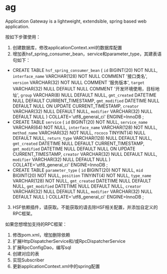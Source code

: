# ag
Application Gateway is a lightweight, extendsible, spring based web application.

按如下步骤使用：
1. 创建数据库，修改applicationContext.xml的数据库配置
2. 增加表hsf_spring_consumer_bean，service和parameter_type，其建表语句如下：
  * CREATE TABLE `hsf_spring_consumer_bean` (
	`id` BIGINT(20) NOT NULL,
	`interface_name` VARCHAR(128) NOT NULL COMMENT '接口类名',
	`version` VARCHAR(32) NOT NULL COMMENT '服务版本',
	`target` VARCHAR(32) NULL DEFAULT NULL COMMENT '开发环境使用，目标地址',
	`group` VARCHAR(8) NULL DEFAULT NULL,
	`gmt_created` DATETIME NULL DEFAULT CURRENT_TIMESTAMP,
	`gmt_modified` DATETIME NULL DEFAULT NULL ON UPDATE CURRENT_TIMESTAMP,
	`creator` VARCHAR(32) NULL DEFAULT NULL,
	`modifier` VARCHAR(32) NULL DEFAULT NULL
)
COLLATE='utf8_general_ci'
ENGINE=InnoDB
;
   * CREATE TABLE `service` (
	`id` BIGINT(20) NOT NULL,
	`service_name` VARCHAR(64) NOT NULL,
	`interface_name` VARCHAR(128) NOT NULL,
	`method_name` VARCHAR(32) NOT NULL,
	`rococo` TINYINT(4) NULL DEFAULT NULL,
	`return_type` VARCHAR(128) NULL DEFAULT NULL,
	`gmt_created` DATETIME NULL DEFAULT CURRENT_TIMESTAMP,
	`gmt_modified` DATETIME NULL DEFAULT NULL ON UPDATE CURRENT_TIMESTAMP,
	`creator` VARCHAR(32) NULL DEFAULT NULL,
	`modifier` VARCHAR(32) NULL DEFAULT NULL
)
COLLATE='utf8_general_ci'
ENGINE=InnoDB
;
  * CREATE TABLE `parameter_type` (
	`id` BIGINT(20) NOT NULL,
	`mid` BIGINT(20) NOT NULL,
	`position` TINYINT(4) NOT NULL,
	`type_name` VARCHAR(128) NOT NULL,
	`gmt_created` DATETIME NULL DEFAULT NULL,
	`gmt_modified` DATETIME NULL DEFAULT NULL,
	`creator` VARCHAR(32) NULL DEFAULT NULL,
	`modifier` VARCHAR(32) NULL DEFAULT NULL
)
COLLATE='utf8_general_ci'
ENGINE=InnoDB
;
3. HSF依赖插件，请获取。不能获取的请去除HSF相关配置，并添加自定义的RPC框架。

如果您想增加支持的RPC框架：
1. 修改pom.xml，增加删除依赖
2. 扩展HttpDispatcherService和/或RpcDispatcherService
3. 扩展RpcConfigDao，编写sql
4. 创建对应的表
5. 实现Subscriber
6. 更新applicationContext.xml中的spring配置
